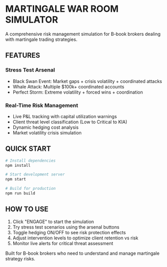 ﻿# MARTINGALE WAR ROOM SIMULATOR

A comprehensive risk management simulation for B-book brokers dealing with martingale trading strategies.

## FEATURES

### Stress Test Arsenal
- Black Swan Event: Market gaps + crisis volatility + coordinated attacks
- Whale Attack: Multiple $100k+ coordinated accounts  
- Perfect Storm: Extreme volatility + forced wins + coordination

### Real-Time Risk Management
- Live P&L tracking with capital utilization warnings
- Client threat level classification (Low to Critical to KIA)
- Dynamic hedging cost analysis
- Market volatility crisis simulation

## QUICK START

```bash
# Install dependencies
npm install

# Start development server
npm start

# Build for production
npm run build
```

## HOW TO USE

1. Click "ENGAGE" to start the simulation
2. Try stress test scenarios using the arsenal buttons
3. Toggle hedging ON/OFF to see risk protection effects
4. Adjust intervention levels to optimize client retention vs risk
5. Monitor live alerts for critical threat assessment

Built for B-book brokers who need to understand and manage martingale strategy risks.
